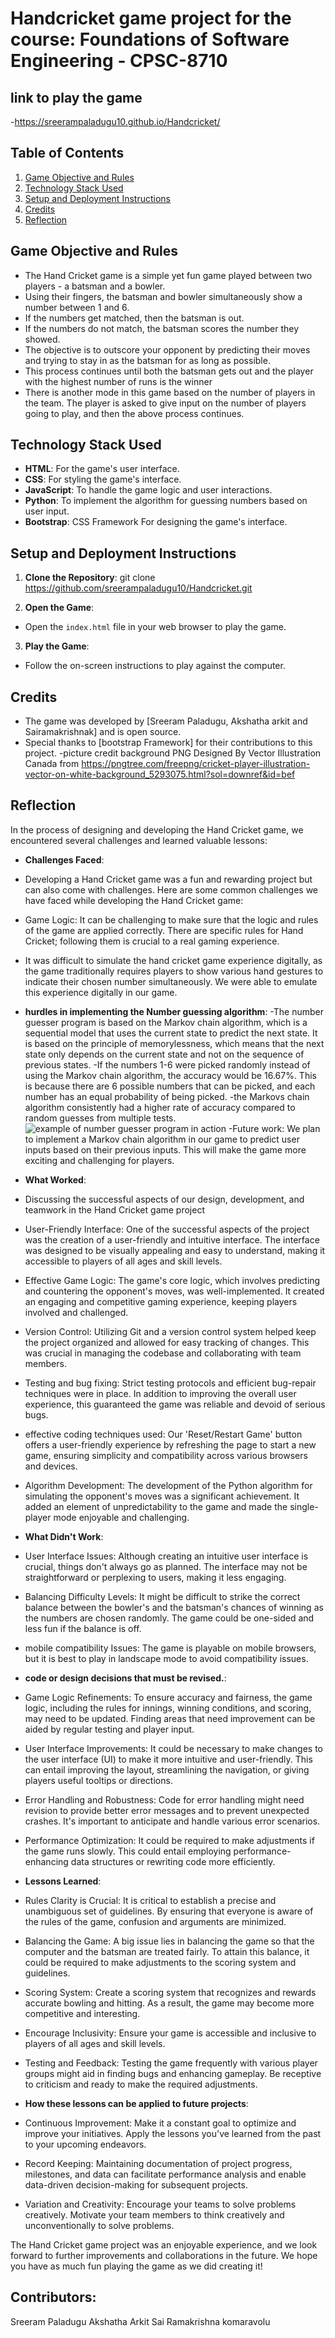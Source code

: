 # Handcricket game project for the course: Foundations of Software Engineering - CPSC-8710
## link to play the game 
-https://sreerampaladugu10.github.io/Handcricket/

## Table of Contents
1. [Game Objective and Rules](#game-objective-and-rules)
2. [Technology Stack Used](#technology-stack-used)
3. [Setup and Deployment Instructions](#setup-and-deployment-instructions)
4. [Credits](#credits)
5. [Reflection](#reflection)

## Game Objective and Rules
- The Hand Cricket game is a simple yet fun game played between two players - a batsman and a bowler.
- Using their fingers, the batsman and bowler simultaneously show a number between 1 and 6.
- If the numbers get matched, then the batsman is out.
- If the numbers do not match, the batsman scores the number they showed.
- The objective is to outscore your opponent by predicting their moves and trying to stay in as the batsman for as long as possible.
- This process continues until both the batsman gets out and the player with the highest number of runs is the winner
- There is another mode in this game based on the number of players in the team. The player is asked to give input on the number of players going to play, and then the above process continues.

## Technology Stack Used
- **HTML**: For the game's user interface.
- **CSS**: For styling the game's interface.
- **JavaScript**: To handle the game logic and user interactions.
- **Python**: To implement the algorithm for guessing numbers based on user input.
- **Bootstrap**: CSS Framework For designing the game's interface.

## Setup and Deployment Instructions
1. **Clone the Repository**: git clone https://github.com/sreerampaladugu10/Handcricket.git

2. **Open the Game**:
- Open the `index.html` file in your web browser to play the game.

3. **Play the Game**:
- Follow the on-screen instructions to play against the computer.

## Credits
- The game was developed by [Sreeram Paladugu, Akshatha arkit and Sairamakrishnak] and is open source.
- Special thanks to [bootstrap Framework] for their contributions to this project.
-picture credit background PNG Designed By Vector Illustration Canada from https://pngtree.com/freepng/cricket-player-illustration-vector-on-white-background_5293075.html?sol=downref&id=bef

## Reflection
In the process of designing and developing the Hand Cricket game, we encountered several challenges and learned valuable lessons:

- **Challenges Faced**:
- Developing a Hand Cricket game was a fun and rewarding project but can also come with challenges. Here are some common challenges we have faced while developing the Hand Cricket game:
- Game Logic: It can be challenging to make sure that the logic and rules of the game are applied correctly. There are specific rules for Hand Cricket; following them is crucial to a real gaming experience.
- It was difficult to simulate the hand cricket game experience digitally, as the game traditionally requires players to show various hand gestures to indicate their chosen number simultaneously. We were able to emulate this experience digitally in our game.

- **hurdles in implementing the Number guessing algorithm**:
 -The number guesser program is based on the Markov chain algorithm, which is a sequential model that uses the current state to predict the next state. It is based on the principle of memorylessness, which means that the next state only depends on the current state and not on the sequence of previous states.
 -If the numbers 1-6 were picked randomly instead of using the Markov chain algorithm, the accuracy would be 16.67%. This is because there are 6 possible numbers that can be picked, and each number has an equal probability of being picked.
 -the Markovs chain algorithm consistently had a higher rate of accuracy compared to random guesses from multiple tests.
 ![example of number guesser program in action  ](<Screenshot 2023-10-27 at 3.02.29 PM.png>)
-Future work: We plan to implement a Markov chain algorithm in our game to predict user inputs based on their previous inputs. This will make the game more exciting and challenging for players.
 

- **What Worked**:
- Discussing the successful aspects of our design, development, and teamwork in the Hand Cricket game project
- User-Friendly Interface: One of the successful aspects of the project was the creation of a user-friendly and intuitive interface. The interface was designed to be visually appealing and easy to understand, making it accessible to players of all ages and skill levels.
- Effective Game Logic: The game's core logic, which involves predicting and countering the opponent's moves, was well-implemented. It created an engaging and competitive gaming experience, keeping players involved and challenged.
- Version Control: Utilizing Git and a version control system helped keep the project organized and allowed for easy tracking of changes. This was crucial in managing the codebase and collaborating with team members.
- Testing and bug fixing: Strict testing protocols and efficient bug-repair techniques were in place. In addition to improving the overall user experience, this guaranteed the game was reliable and devoid of serious bugs.
- effective coding techniques used: Our 'Reset/Restart Game' button offers a user-friendly experience by refreshing the page to start a new game, ensuring simplicity and compatibility across various browsers and devices.
- Algorithm Development: The development of the Python algorithm for simulating the opponent's moves was a significant achievement. It added an element of unpredictability to the game and made the single-player mode enjoyable and challenging.

- **What Didn't Work**:
- User Interface Issues: Although creating an intuitive user interface is crucial, things don't always go as planned. The interface may not be straightforward or perplexing to users, making it less engaging.
- Balancing Difficulty Levels: It might be difficult to strike the correct balance between the bowler's and the batsman's chances of winning as the numbers are chosen randomly. The game could be one-sided and less fun if the balance is off.
- mobile compatibility Issues: The game is playable on mobile browsers, but it is best to play in landscape mode to avoid compatibility issues.

- **code or design decisions that must be revised.**:
- Game Logic Refinements: To ensure accuracy and fairness, the game logic, including the rules for innings, winning conditions, and scoring, may need to be updated. Finding areas that need improvement can be aided by regular testing and player input.
- User Interface Improvements: It could be necessary to make changes to the user interface (UI) to make it more intuitive and user-friendly. This can entail improving the layout, streamlining the navigation, or giving players useful tooltips or directions.
- Error Handling and Robustness: Code for error handling might need revision to provide better error messages and to prevent unexpected crashes. It's important to anticipate and handle various error scenarios.
- Performance Optimization: It could be required to make adjustments if the game runs slowly. This could entail employing performance-enhancing data structures or rewriting code more efficiently.
 
- **Lessons Learned**:
- Rules Clarity is Crucial: It is critical to establish a precise and unambiguous set of guidelines. By ensuring that everyone is aware of the rules of the game, confusion and arguments are minimized.
- Balancing the Game: A big issue lies in balancing the game so that the computer and the batsman are treated fairly. To attain this balance, it could be required to make adjustments to the scoring system and guidelines.
- Scoring System: Create a scoring system that recognizes and rewards accurate bowling and hitting. As a result, the game may become more competitive and interesting.
- Encourage Inclusivity: Ensure your game is accessible and inclusive to players of all ages and skill levels.
- Testing and Feedback: Testing the game frequently with various player groups might aid in finding bugs and enhancing gameplay. Be receptive to criticism and ready to make the required adjustments.

-  **How these lessons can be applied to future projects**:
- Continuous Improvement: Make it a constant goal to optimize and improve your initiatives. Apply the lessons you've learned from the past to your upcoming endeavors.
- Record Keeping: Maintaining documentation of project progress, milestones, and data can facilitate performance analysis and enable data-driven decision-making for subsequent projects.
- Variation and Creativity: Encourage your teams to solve problems creatively. Motivate your team members to think creatively and unconventionally to solve problems.

The Hand Cricket game project was an enjoyable experience, and we look forward to further improvements and collaborations in the future. We hope you have as much fun playing the game as we did creating it!

## Contributors:
Sreeram Paladugu
Akshatha Arkit
Sai Ramakrishna komaravolu
